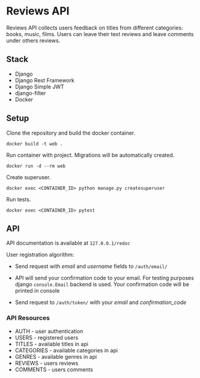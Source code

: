 # Reviews API

Reviews API collects users feedback on titles from different categories: books, music, films.
Users can leave their text reviews and leave comments under others reviews.

## Stack

- Django
- Django Rest Framework
- Django Simple JWT
- django-filter
- Docker


## Setup

Clone the repository and build the docker container.
```
docker build -t web .
```
Run container with project. Migrations will be automatically created. 
```
docker run -d --rm web
```
Create superuser.
```
docker exec <CONTAINER_ID> python manage.py createsuperuser
```
Run tests.
```
docker exec <CONTAINER_ID> pytest
```


## API
API documentation is available at `127.0.0.1/redoc`

User registration algorithm:

- Send request with *email* and *username* fields to `/auth/email/`
- API will send your confirmation code to your email. For testing purposes django `console.Email` backend is used. 
  Your confirmation code will be printed in console
  
- Send request to `/auth/token/` with your *email* and *confirmation_code*

### API Resources
- AUTH - user authentication
- USERS - registered users
- TITLES - available titles in api
- CATEGORIES - available categories in api
- GENRES - available genres in api
- REVIEWS - users reviews
- COMMENTS - users comments